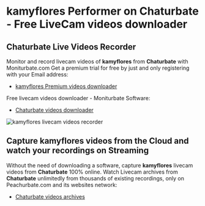 # kamyflores Performer on Chaturbate - Free LiveCam videos downloader

## Chaturbate Live Videos Recorder

Monitor and record livecam videos of **kamyflores** from **Chaturbate** with Moniturbate.com
Get a premium trial for free by just and only registering with your Email address:
* [kamyflores Premium videos downloader](https://moniturbate.com/request-demo-licence-key.html)

Free livecam videos downloader - Moniturbate Software:
* [Chaturbate videos downloader](https://moniturbate.com/moniturbate-download-software.html)

![kamyflores livecam videos recorder](https://peachurnet.com/templates/moniturbate-software.png)


## Capture kamyflores videos from the Cloud and watch your recordings on Streaming

Without the need of downloading a software, capture **kamyflores** livecam videos from **Chaturbate** 100% online.
Watch Livecam archives from **Chaturbate** unlimitedly from thousands of existing recordings, only on Peachurbate.com and its websites network:
* [Chaturbate videos archives](https://peachurnet.com/)